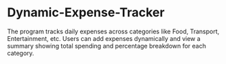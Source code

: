 # Dynamic-Expense-Tracker
The program tracks daily expenses across categories like Food, Transport, Entertainment, etc. Users can add expenses dynamically and view a summary showing total spending and percentage breakdown for each category.
